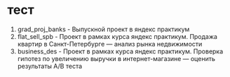 # тест
1. grad_proj_banks - Выпускной проект в яндекс практикум
2. flat_sell_spb - Проект в рамках курса яндекс практикум. Продажа квартир в Санкт-Петербурге — анализ рынка недвижимости
3. business_des - Проект в рамках курса яндекс практикум. Проверка гипотез по увеличению выручки в интернет-магазине —
оценить результаты A/B теста
